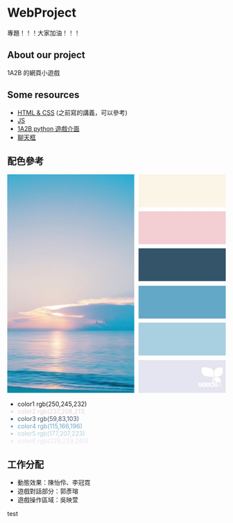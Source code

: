 # WebProject
專題！！！大家加油！！！
 
## About our project
1A2B 的網頁小遊戲

## Some resources
- <a href="https://hackmd.io/@x10/HJl1rdgMo" target="_blank">HTML & CSS</a> (之前寫的講義，可以參考)
- <a href="https://keen-leopard-b6c.notion.site/20231113-Web-c8c2d7f4e0724d168cd31d778b4ac477?pvs=4" target="_blank">JS</a>
- <a href="https://replit.com/@ElaineChen1/2A2B?v=1" target="_blank">1A2B python 遊戲介面</a>
- <a href="https://codepen.io/abbyzhou6/pen/ReVJeG" target="_blank">聊天框</a>

## 配色參考
![Alt text](images/color4.png)
<ul>
    <li style="coloe:rgb(250,245,232);">color1 rgb(250,245,232)</li>
    <li style="color:rgb(237,208,211);">color2 rgb(237,208,211)</li>
    <li style="color:rgb(59,83,103);">color3 rgb(59,83,103)</li>
    <li style="color:rgb(115,166,196);">color4 rgb(115,166,196)</li>
    <li style="color:rgb(177,207,223);">color5 rgb(177,207,223)</li>
    <li style="color:rgb(229,229,240);">color6 rgb(229,229,240)</li>
</ul>

## 工作分配
<ul>
    <li>動態效果：陳怡伶、李冠霓</li>
    <li>遊戲對話部分：郭彥瑢</li>
    <li>遊戲操作區域：吳映萱</li>
</ul>

test